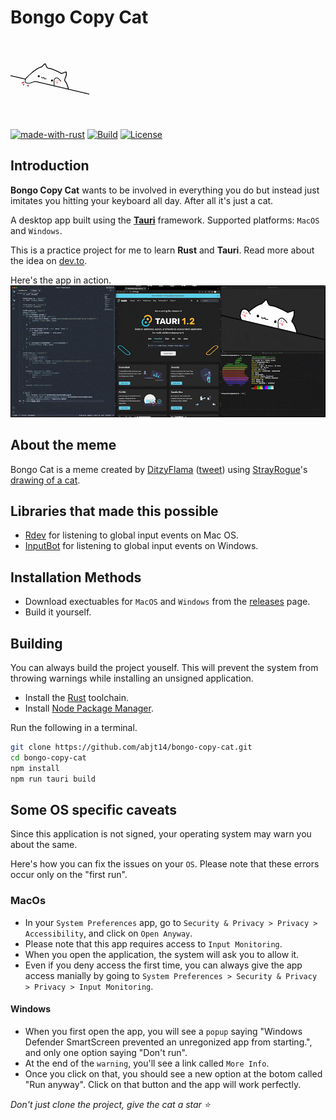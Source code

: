 # Bongo Copy Cat

<img src="https://raw.githubusercontent.com/abjt14/bongo-copy-cat/main/main.gif" width=25% height=25%>

[![made-with-rust](https://img.shields.io/badge/Made%20with-Rust-1f425f.svg)](https://www.rust-lang.org/) [![Build](https://github.com/abjt14/bongo-copy-cat/actions/workflows/main.yml/badge.svg)](https://github.com/abjt14/bongo-copy-cat/actions/workflows/main.yml) [![License](https://img.shields.io/badge/License-MIT-green.svg)](https://opensource.org/licenses/MIT)

## Introduction

**Bongo Copy Cat** wants to be involved in everything you do but instead just imitates you hitting your keyboard all day. After all it's just a cat.

A desktop app built using the [**Tauri**](https://tauri.app/) framework. Supported platforms: `MacOS` and `Windows`.

This is a practice project for me to learn **Rust** and **Tauri**. Read more about the idea on [dev.to](https://dev.to/abjt14/bongo-copy-cat-a-tauri-cat-that-wants-to-be-involved-in-everything-you-do-5bge).

Here's the app in action.
<img src="https://raw.githubusercontent.com/abjt14/bongo-copy-cat/main/main-2.gif">

## About the meme
Bongo Cat is a meme created by [DitzyFlama](https://twitter.com/DitzyFlama) ([tweet](https://twitter.com/DitzyFlama/status/993487015499853824)) using [StrayRogue](https://twitter.com/StrayRogue)'s [drawing of a cat](https://twitter.com/StrayRogue/status/992994454058381312).

## Libraries that made this possible
* [Rdev](https://github.com/Narsil/rdev) for listening to global input events on Mac OS.
* [InputBot](https://github.com/obv-mikhail/InputBot) for listening to global input events on Windows.

## Installation Methods
* Download exectuables for `MacOS` and `Windows` from the [releases](https://github.com/abjt14/bongo-copy-cat/releases) page.
* Build it yourself.

## Building
You can always build the project youself. This will prevent the system from throwing warnings while installing an unsigned application.

* Install the [Rust](https://www.rust-lang.org/tools/install) toolchain.
* Install [Node Package Manager](https://nodejs.org/en/).

Run the following in a terminal.
```bash
git clone https://github.com/abjt14/bongo-copy-cat.git
cd bongo-copy-cat
npm install
npm run tauri build
```

## Some OS specific caveats
Since this application is not signed, your operating system may warn you about the same.

Here's how you can fix the issues on your `OS`. Please note that these errors occur only on the "first run".

### MacOs
* In your `System Preferences` app, go to `Security & Privacy > Privacy > Accessibility`, and click on `Open Anyway`.
* Please note that this app requires access to `Input Monitoring`.
* When you open the application, the system will ask you to allow it.
* Even if you deny access the first time, you can always give the app access manially by going to `System Preferences > Security & Privacy > Privacy > Input Monitoring`.

#### Windows
* When you first open the app, you will see a `popup` saying "Windows Defender SmartScreen prevented an unregonized app from starting.", and only one option saying "Don't run".
* At the end of the `warning`, you'll see a link called `More Info`.
* Once you click on that, you should see a new option at the botom called "Run anyway". Click on that button and the app will work perfectly.

*Don't just clone the project, give the cat a star ⭐️*

